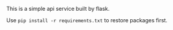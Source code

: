 This is a simple api service built by flask.

Use `pip install -r requirements.txt` to restore packages first. 
